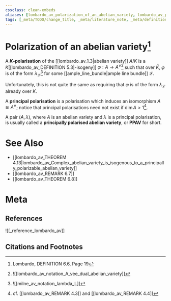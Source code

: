 ```yaml
---
cssclass: clean-embeds
aliases: [lombardo_av_polarization_of_an_abelian_variety, lombardo_av_principal_polarization_of_an_abelian_variety, lombardo_av_principally_polarized_abelian_variety]
tags: [_meta/TODO/change_title, _meta/literature_note, _meta/definition, _reference/lombardo_av]
---
```

# Polarization of an abelian variety[^1]
A **$K$-polarisation** of the [[lombardo_av_1.3|abelian variety]] $A / K$ is a $K$[[lombardo_av_DEFINITION 5.3|-isogeny]] $\varphi: A \rightarrow A^{\vee}$[^2] such that over $\bar{K}$, $\varphi$ is of the form $\lambda_{\mathcal{L}}$[^3] for some [[ample_line_bundle|ample line bundle]] $\mathcal{L}$. 

[^2]: ![[lombardo_av_notation_A_vee_dual_abelian_variety]]
[^3]: ![[milne_av_notation_lambda_L]]

Unfortunately, this is not quite the same as requiring that $\varphi$ is of the form $\lambda_{\mathcal{L}}$ already over $K .$

A **principal polarisation** is a polarisation which induces an isomorphism $A \cong A^{\vee}$; notice that principal polarisations need not exist if $\operatorname{dim} A>1$[^4]. 

A pair $(A, \lambda)$, where $A$ is an abelian variety and $\lambda$ is a principal polarisation, is usually called a **principally polarised abelian variety**, or **PPAV** for short.

[^4]: cf. [[lombardo_av_REMARK 4.3]] and [[lombardo_av_REMARK 4.4]]

# See Also
- [[lombardo_av_THEOREM 4.13|lombardo_av_Complex_abelian_variety_is_isogenous_to_a_principally_polarizable_abelian_variety]]
- [[lombardo_av_REMARK 6.7]]
- [[lombardo_av_THEOREM 6.8]]
# Meta
## References
![[_reference_lombardo_av]]

## Citations and Footnotes
[^1]: Lombardo, DEFINITION 6.6, Page 19